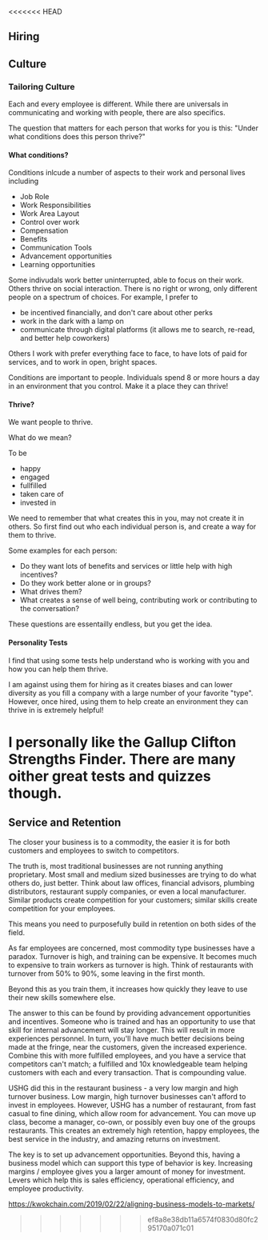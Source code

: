 <<<<<<< HEAD
## Hiring

## Culture
### Tailoring Culture
Each and every employee is different. While there are universals in communicating and working with people, there are also specifics.

The question that matters for each person that works for you is this: "Under what conditions does this person thrive?"

#### What conditions?
Conditions inlcude a number of aspects to their work and personal lives including
* Job Role
* Work Responsibilities
* Work Area Layout
* Control over work
* Compensation
* Benefits
* Communication Tools
* Advancement opportunities
* Learning opportunities

Some indivudals work better uninterrupted, able to focus on their work. Others thrive on social interaction. There is no right or wrong, only different people on a spectrum of choices. For example, I prefer to
* be incentived financially, and don't care about other perks
* work in the dark with a lamp on
* communicate through digital platforms (it allows me to search, re-read, and better help coworkers)

Others I work with prefer everything face to face, to have lots of paid for services, and to work in open, bright spaces.

Conditions are important to people. Individuals spend 8 or more hours a day in an environment that you control. Make it a place they can thrive!

#### Thrive?
We want people to thrive.

What do we mean? 

To be
* happy
* engaged
* fullfilled
* taken care of
* invested in

We need to remember that what creates this in you, may not create it in others. So first find out who each individual person is, and create a way for them to thrive.

Some examples for each person:
* Do they want lots of benefits and services or little help with high incentives?
* Do they work better alone or in groups?
* What drives them?
* What creates a sense of well being, contributing work or contributing to the conversation?

These questions are essentailly endless, but you get the idea.

#### Personality Tests
I find that using some tests help understand who is working with you and how you can help them thrive.

I am against using them for hiring as it creates biases and can lower diversity as you fill a company with a large number of your favorite "type". However, once hired, using them to help create an environment they can thrive in is extremely helpful!

I personally like the Gallup Clifton Strengths Finder. There are many oither great tests and quizzes though.
=======
## Service and Retention

The closer your business is to a commodity, the easier it is for both customers and employees to switch to competitors.

The truth is, most traditional businesses are not running anything proprietary. Most small and medium sized businesses are trying to do what others do, just better. Think about law offices, financial advisors, plumbing distributors, restaurant supply companies, or even a local manufacturer. Similar products create competition for your customers; similar skills create competition for your employees.

This means you need to purposefully build in retention on both sides of the field. 

As far employees are concerned, most commodity type businesses have a paradox. Turnover is high, and training can be expensive. It becomes much to expensive to train workers as turnover is high. Think of restaurants with turnover from 50% to 90%, some leaving in the first month. 

Beyond this as you train them, it increases how quickly they leave to use their new skills somewhere else. 

The answer to this can be found by providing advancement opportunities and incentives. Someone who is trained and has an opportunity to use that skill for internal advancement will stay longer. This will result in more experiences personnel. In turn, you'll have much better decisions being made at the fringe, near the customers, given the increased experience. Combine this with more fulfilled employees, and you have a service that competitors can't match; a fulfilled and 10x knowledgeable team helping customers with each and every transaction. That is compounding value. 

USHG did this in the restaurant business - a very low margin and high turnover business. Low margin, high turnover businesses can't afford to invest in employees. However, USHG has a number of restaurant, from fast casual to fine dining, which allow room for advancement. You can move up class, become a manager, co-own, or possibly even buy one of the groups restaurants. This creates an extremely high retention, happy employees, the best service in the industry, and amazing returns on investment. 

The key is to set up advancement opportunities. Beyond this, having a business model which can support this type of behavior is key. Increasing margins / employee gives you a larger amount of money for investment. Levers which help this is sales efficiency, operational efficiency, and employee productivity. 

https://kwokchain.com/2019/02/22/aligning-business-models-to-markets/
>>>>>>> ef8a8e38db11a6574f0830d80fc295170a071c01
